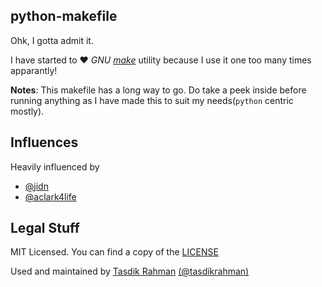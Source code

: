 ## python-makefile

Ohk, I gotta admit it. 

I have started to ♥ _GNU_ _[make](https://www.gnu.org/software/make/)_ utility because I use it one too many times apparantly!

**Notes**: This makefile has a long way to go. Do take a peek inside before running anything as I have made this to suit my needs(`python` centric mostly).

## Influences

Heavily influenced by

- [@jidn](https://github.com/jidn/python-Makefile/blob/master/Makefile)
- [@aclark4life](https://github.com/aclark4life/python-project)

## Legal Stuff

MIT Licensed. You can find a copy of the [LICENSE](http://prodicus.mit-license.org)

Used and maintained by [Tasdik Rahman](http://tasdikrahman.me) [(@tasdikrahman)](https://github.com/tasdikrahman)
